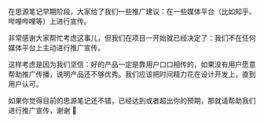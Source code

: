 在思源笔记早期阶段，大家给了我们一些推广建议：在一些媒体平台（比如知乎、哔哩哔哩等）上进行宣传。

非常感谢大家帮忙考虑这事儿，但我们在项目一开始就已经决定了：我们不在任何媒体平台上主动进行推广宣传。

这样考虑是因为我们坚信：好的产品一定是靠用户口口相传的，如果没有用户愿意帮助推广传播，说明产品还不够优秀。我们应该把时间精力花在设计开发上，直到用户认可。

如果你觉得目前的思源笔记还不错，已经达到或者超出你的预期，那就请帮助我们进行推广宣传，谢谢 🙏
